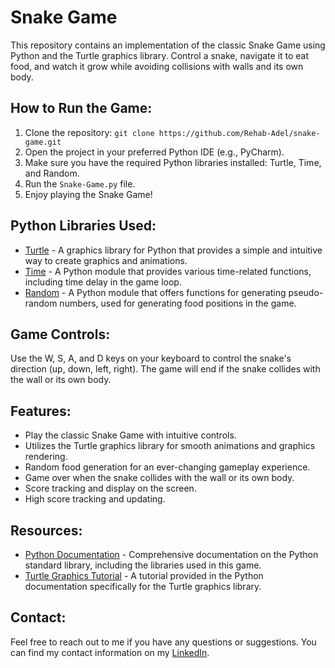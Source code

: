 <!DOCTYPE html>
<html>
<body>
  <h1>Snake Game</h1>
  <p>
    This repository contains an implementation of the classic Snake Game using Python and the Turtle graphics library. Control a snake, navigate it to eat food, and watch it grow while avoiding collisions with walls and its own body.
  </p>

  <h2>How to Run the Game:</h2>
  <ol>
    <li>Clone the repository: <code>git clone https://github.com/Rehab-Adel/snake-game.git</code></li>
    <li>Open the project in your preferred Python IDE (e.g., PyCharm).</li>
    <li>Make sure you have the required Python libraries installed: Turtle, Time, and Random.</li>
    <li>Run the <code>Snake-Game.py</code> file.</li>
    <li>Enjoy playing the Snake Game!</li>
  </ol>

  <h2>Python Libraries Used:</h2>
  <ul>
    <li><a href="https://docs.python.org/3/library/turtle.html" target="_blank">Turtle</a> - A graphics library for Python that provides a simple and intuitive way to create graphics and animations.</li>
    <li><a href="https://docs.python.org/3/library/time.html" target="_blank">Time</a> - A Python module that provides various time-related functions, including time delay in the game loop.</li>
    <li><a href="https://docs.python.org/3/library/random.html" target="_blank">Random</a> - A Python module that offers functions for generating pseudo-random numbers, used for generating food positions in the game.</li>
  </ul>

  <h2>Game Controls:</h2>
  <p>
    Use the W, S, A, and D keys on your keyboard to control the snake's direction (up, down, left, right). The game will end if the snake collides with the wall or its own body.
  </p>

  <h2>Features:</h2>
  <ul>
    <li>Play the classic Snake Game with intuitive controls.</li>
    <li>Utilizes the Turtle graphics library for smooth animations and graphics rendering.</li>
    <li>Random food generation for an ever-changing gameplay experience.</li>
    <li>Game over when the snake collides with the wall or its own body.</li>
    <li>Score tracking and display on the screen.</li>
    <li>High score tracking and updating.</li>
  </ul>

  <h2>Resources:</h2>
  <ul>
    <li><a href="https://docs.python.org/3/library/index.html" target="_blank">Python Documentation</a> - Comprehensive documentation on the Python standard library, including the libraries used in this game.</li>
    <li><a href="https://docs.python.org/3/library/turtle.html#turtle-graphics-tutorial" target="_blank">Turtle Graphics Tutorial</a> - A tutorial provided in the Python documentation specifically for the Turtle graphics library.</li>
  </ul>

  <h2>Contact:</h2>
  <p>
    Feel free to reach out to me if you have any questions or suggestions. You can find my contact information on my <a href="https://www.linkedin.com/in/rehabadel/">LinkedIn</a>.
  </p>
</body>
</html>
